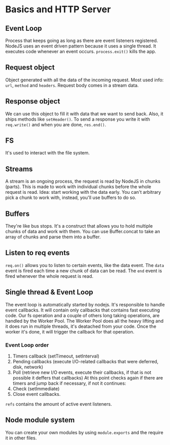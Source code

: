 # Basics and HTTP Server
## Event Loop
  Process that keeps going as long as there are event listeners registered.
  NodeJS uses an event driven pattern because it uses a single thread.
  It executes code whenever an event occurs.
  `process.exit()` kills the app.

## Request object
  Object generated with all the data of the incoming request.
  Most used info: `url`, `method` and `headers`.
  Request body comes in a stream data.

## Response object
  We can use this object to fill it with data that we want to send back.
  Also, it ships methods like `setHeader()`.
  To send a response you write it with `req.write()` and when you are done, `res.end()`.

## FS
  It's used to interact with the file system.

## Streams
  A stream is an ongoing process, the request is read by NodeJS in chunks (parts).
  This is made to work with individual chunks before the whole request is read.
  Idea: start working with the data early.
  You can't arbitrary pick a chunk to work with, instead, you'll use buffers to do so.

## Buffers
  They're like bus stops. It's a construct that allows you to hold multiple chunks of data and work with them.
  You can use Buffer.concat to take an array of chunks and parse them into a buffer.

## Listen to req events
  `req.on()` allows you to listen to certain events, like the data event.
  The `data` event is fired each time a new chunk of data can be read.
  The `end` event is fired whenever the whole request is read.

## Single thread & Event Loop
  The event loop is automatically started by nodejs.
  It's responsible to handle event callbacks.
  It will contain only callbacks that contains fast executing code.
  Our fs operation and a couple of others long taking operations, are handled by the Worker Pool.
  The Worker Pool does all the heavy lifting and it does run in multiple threads, it's deatached from your code.
  Once the worker it's done, it will trigger the callback for that operation.

  ### Event Loop order
  1. Timers callback (setTimeout, setInterval) 
  2. Pending callbacks (execute I/O-related callbacks that were deferred, disk, network)
  3. Poll (retrieve new I/O events, execute their callbacks, if that is not possible it deffers that callbacks)
  At this point checks again if there are timers and jump back if necessary, if not it continues:
  4. Check (setImmediate)
  5. Close event callbacks.

  `refs` contains the amount of active event listeners.

## Node module system
  You can create your own modules by using `module.exports` and the require it in other files.